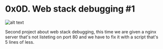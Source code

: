 # 0x0D. Web stack debugging #1
![alt text](https://s3.amazonaws.com/intranet-projects-files/holbertonschool-sysadmin_devops/271/B4eeypV.jpg)


Second project about web stack debugging, this time we are given a nginx server that's not listeting on port 80 and we have to fix it with a script that's 5 lines of less.


